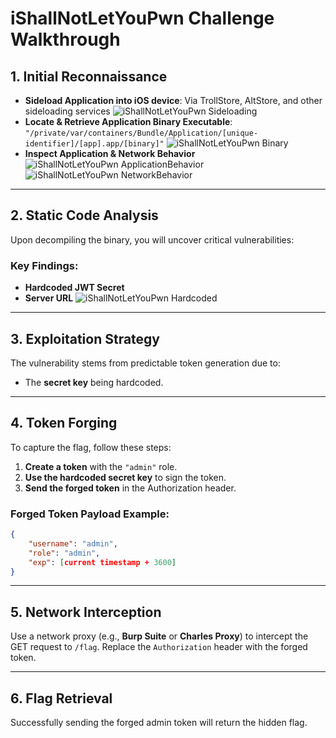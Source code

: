 
# iShallNotLetYouPwn Challenge Walkthrough

## 1. **Initial Reconnaissance**

- **Sideload Application into iOS device**: Via TrollStore, AltStore, and other sideloading services
  ![iShallNotLetYouPwn Sideloading](./sideloading.jpg)
- **Locate & Retrieve Application Binary Executable**: `"/private/var/containers/Bundle/Application/[unique-identifier]/[app].app/[binary]"`
  ![iShallNotLetYouPwn Binary](./binary_location.jpg)
- **Inspect Application & Network Behavior**
  ![iShallNotLetYouPwn ApplicationBehavior](./application_behavior.jpg)
  ![iShallNotLetYouPwn NetworkBehavior](./network_behavior.jpg)

---

## 2. **Static Code Analysis**

Upon decompiling the binary, you will uncover critical vulnerabilities:

### **Key Findings**:

- **Hardcoded JWT Secret**
- **Server URL**
![iShallNotLetYouPwn Hardcoded](./hardcoded.jpg)

---

## 3. **Exploitation Strategy**

The vulnerability stems from predictable token generation due to:

- The **secret key** being hardcoded.

---

## 4. **Token Forging**

To capture the flag, follow these steps:

1. **Create a token** with the `"admin"` role.
2. **Use the hardcoded secret key** to sign the token.
3. **Send the forged token** in the Authorization header.

### **Forged Token Payload Example**:

```json
{
    "username": "admin",
    "role": "admin",
    "exp": [current timestamp + 3600]
}
```

---

## 5. **Network Interception**

Use a network proxy (e.g., **Burp Suite** or **Charles Proxy**) to intercept the GET request to `/flag`. Replace the `Authorization` header with the forged token.

---

## 6. **Flag Retrieval**

Successfully sending the forged admin token will return the hidden flag.
